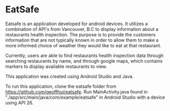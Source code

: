 # EatSafe

Eatsafe is an application developed for android devices. It utilizes a combination of API's from Vancouver, B.C to display information about a restaurants health inspection. The purpose is to provide the customers information that are not typically known in order to allow them to make a more informed choice of weather they would like to eat at that restaurant.

Currently, users are able to find restaurants health inspection data through searching restaurants by name, and through google maps, which contains markers to display available restaurants to view.

This application was created using Android Studio and Java.

To run this application, clone the eatsafe folder from https://github.com/geoffhui/eatsafe. Run MainActivity.java found in "./app/src/main/java/com/example/eatsafe" in Android Studio with a device using API 26.
